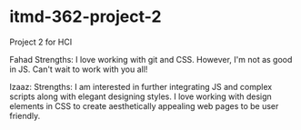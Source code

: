 # itmd-362-project-2
Project 2 for HCI

Fahad 
Strengths: I love working with git and CSS. However, I'm not as good in JS. Can't wait to work with you all!

Izaaz:
Strengths: I am interested in further integrating JS and complex scripts along with elegant designing styles. I love working with design elements in CSS to create aesthetically appealing web pages to be user friendly. 


 